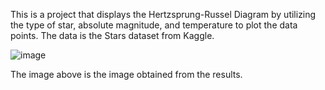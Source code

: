 This is a project that displays the Hertzsprung-Russel Diagram by utilizing the type of star, absolute magnitude, and temperature to plot the data points. The data is the Stars dataset from Kaggle.

![image](https://user-images.githubusercontent.com/78103390/214194772-0b610957-f5f8-4f5c-8fc0-2213fa7cb107.png)

The image above is the image obtained from the results.
